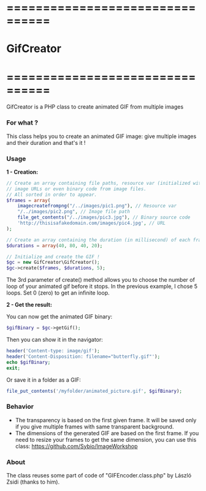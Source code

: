 # ================================
# GifCreator
# ================================

GifCreator is a PHP class to create animated GIF from multiple images

### For what ?

This class helps you to create an animated GIF image: give multiple images and their duration and that's it !

### Usage

**1 - Creation:**

```php
// Create an array containing file paths, resource var (initialized with imagecreatefromXXX), 
// image URLs or even binary code from image files.
// All sorted in order to appear.
$frames = array(
    imagecreatefrompng("/../images/pic1.png"), // Resource var
    "/../images/pic2.png", // Image file path
    file_get_contents("/../images/pic3.jpg"), // Binary source code
    'http://thisisafakedomain.com/images/pic4.jpg', // URL
);

// Create an array containing the duration (in millisecond) of each frames (in order too)
$durations = array(40, 80, 40, 20);

// Initialize and create the GIF !
$gc = new GifCreator\GifCreator();
$gc->create($frames, $durations, 5);
```
The 3rd parameter of create() method allows you to choose the number of loop of your animated gif before it stops.
In the previous example, I chose 5 loops. Set 0 (zero) to get an infinite loop.

**2 - Get the result:**

You can now get the animated GIF binary:

```php
$gifBinary = $gc->getGif();
```

Then you can show it in the navigator:

```php
header('Content-type: image/gif');
header('Content-Disposition: filename="butterfly.gif"');
echo $gifBinary;
exit;
```

Or save it in a folder as a GIF:

```php
file_put_contents('/myfolder/animated_picture.gif', $gifBinary);
```

### Behavior

- The transparency is based on the first given frame. It will be saved only if you give multiple frames with same transparent background.
- The dimensions of the generated GIF are based on the first frame. If you need to resize your frames to get the same dimension, you can use 
this class: https://github.com/Sybio/ImageWorkshop

### About

The class reuses some part of code of "GIFEncoder.class.php" by László Zsidi (thanks to him).
